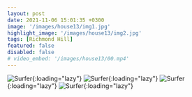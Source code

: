 ```yaml
---
layout: post
date: 2021-11-06 15:01:35 +0300
image: '/images/house13/img1.jpg'
highlight_image: '/images/house13/img2.jpg'
tags: [Richmond Hill]
featured: false
disabled: false
# video_embed: '/images/house13/00.mp4'
---
```


![Surfer]({{site.baseurl}}/images/house13/img3.jpg){:loading="lazy"}
![Surfer]({{site.baseurl}}/images/house13/img4.jpg){:loading="lazy"}
![Surfer]({{site.baseurl}}/images/house13/img5.jpg){:loading="lazy"}
![Surfer]({{site.baseurl}}/images/house13/img6.jpg){:loading="lazy"}
<!-- ![Surfer]({{site.baseurl}}/images/house13/img7.jpg){:loading="lazy"}
![Surfer]({{site.baseurl}}/images/house13/img8.jpg){:loading="lazy"} -->

